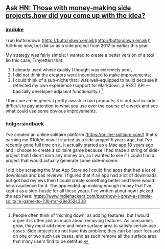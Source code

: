 
## [Ask HN: Those with money-making side projects,how did you come up with the idea?](https://news.ycombinator.com/item?id=33942558)

### [jmduke](https://news.ycombinator.com/item?id=33942708)

I run Buttondown ([http://buttondown.email/](http://buttondown.email/)) full-time now, but did so as a side project from 2017 to earlier this year.

My strategy was fairly simple: I wanted to create a better version of a tool (in this case, Tinyletter) that:

1. I already used whose quality I thought was extremely poor,
2. I did not think the creators were incentivized to make improvements;
3. I could think of a sub-niche that I was well-equipped to build because it reflected my own experience (support for Markdown, a REST API — basically developer-adjacent functionality.) [^1]

I think we are in general pretty awash in bad products; it is not particularly difficult to pay attention to what you use over the course of a week and see what could use some obvious improvements.

[^1]: People often think of 'niching down' as adding features, but I would argue it is often just as much about removing features. As companies grow, they must add more and more surface area to satisfy certain use cases. Side projects do not have this problem; they can be laser focused on one or two such use cases, and as such remove all the surface area that many users find to be detritus.

### [holgersindbaek](https://news.ycombinator.com/item?id=33944956)

I've created an online solitaire platform (https://online-solitaire.com/) that's earning me $10k/m now. It started as a side-project 5 years ago, but I've recently gone full time on it.
It actually started as a Mac app 10 years ago and I choose to create a solitaire game because I had made a string of side-project that I didn't earn any money on, so I wanted to see if I could find a project that would actually generate some side-income.

I did it by scraping the Mac App Store so I could find apps that had a lot of downloads and bad reviews. I figured that if an app had a lot of downloads, but got bad reviews then I could create something better and there would be an audience for it. The app ended up making enough money that I've kept it as a side-hustle for all these years. I've written about how I picked the app here: https://www.indiehackers.com/post/how-i-grew-a-simple-solitaire-game-to-10k-mrr-28e352c308
